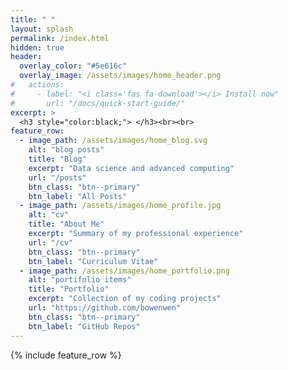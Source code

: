 ```yaml
---
title: " "
layout: splash
permalink: /index.html
hidden: true
header:
  overlay_color: "#5e616c"
  overlay_image: /assets/images/home_header.png
#   actions:
#     - label: "<i class='fas fa-download'></i> Install now"
#       url: "/docs/quick-start-guide/"
excerpt: >
  <h3 style="color:black;"> </h3><br><br>
feature_row:
  - image_path: /assets/images/home_blog.svg
    alt: "blog posts"
    title: "Blog"
    excerpt: "Data science and advanced computing"
    url: "/posts"
    btn_class: "btn--primary"
    btn_label: "All Posts"
  - image_path: /assets/images/home_profile.jpg
    alt: "cv"
    title: "About Me"
    excerpt: "Summary of my professional experience"
    url: "/cv"
    btn_class: "btn--primary"
    btn_label: "Curriculum Vitae"
  - image_path: /assets/images/home_portfolio.png
    alt: "portifolio items"
    title: "Portfolio"
    excerpt: "Collection of my coding projects"
    url: "https://github.com/bowenwen"
    btn_class: "btn--primary"
    btn_label: "GitHub Repos"
---
```


{% include feature_row %}
